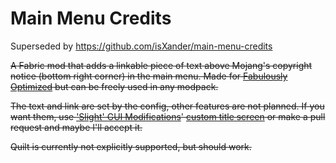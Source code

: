 # Main Menu Credits

Superseded by https://github.com/isXander/main-menu-credits

~~A Fabric mod that adds a linkable piece of text above Mojang's copyright notice (bottom right corner) in the main menu. Made for [Fabulously Optimized](https://github.com/Fabulously-Optimized/fabulously-optimized) but can be freely used in any modpack.~~

~~The text and link are set by the config, other features are not planned. If you want them, use ['Slight' GUI Modifications](https://www.curseforge.com/minecraft/mc-mods/slight-gui-modifications)' [custom title screen](https://github.com/shedaniel/slight-gui-modifications/wiki/Custom-Title-Screen) or make a pull request and maybe I'll accept it.~~

~~Quilt is currently not explicitly supported, but should work.~~

